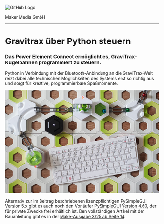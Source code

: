 ![GitHub Logo](http://www.heise.de/make/icons/make_logo.png)

Maker Media GmbH

***

# Gravitrax über Python steuern

### Das Power Element Connect ermöglicht es, GraviTrax-Kugelbahnen programmiert zu steuern.

Python in Verbindung mit der Bluetooth-Anbindung an die GraviTrax-Welt reizt dabei alle technischen Möglichkeiten des Systems erst so richtig aus und sorgt für kreative, programmierbare Spaßmomente.

![Picture](https://github.com/MakeMagazinDE/GravitraxPythonsteuerung/blob/master/title.jpg) 

Alternativ zur im Beitrag beschriebenen lizenzpflichtigen PySimpleGUI Version 5.x gibt es auch noch den Vorläufer [PySimpleGUI Version 4.60](https://github.com/egm3387/PySimpleGUI-4.60.5), der für private Zwecke frei erhältlich ist. Den vollständigen Artikel mit der Bauanleitung gibt es in der [Make-Ausgabe 3/25 ab Seite 14](https://www.heise.de/select/make/2025/3/2508415323472449641).

